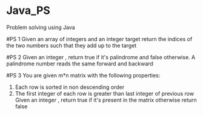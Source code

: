 # Java_PS
Problem solving using Java

#PS 1
Given an array of integers and an integer target return the indices of the two numbers such that they add up to the target

#PS 2
Given an integer , return true if it's palindrome and false otherwise. A palindrome number reads the same forward and backward

#PS 3
You are given m*n matrix with the following properties:
1. Each row is sorted in non descending order
2. The first integer of each row is greater than last integer of previous row
Given an integer , return true if it's present in the matrix otherwise return false      
